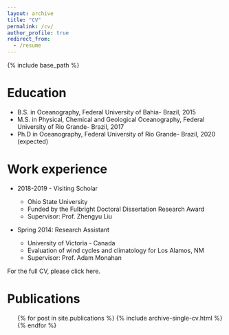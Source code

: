 ```yaml
---
layout: archive
title: "CV"
permalink: /cv/
author_profile: true
redirect_from:
  - /resume
---
```


{% include base_path %}

Education
======
* B.S. in Oceanography, Federal University of Bahia- Brazil, 2015
* M.S. in Physical, Chemical and Geological Oceanography, Federal University of Rio Grande- Brazil, 2017
* Ph.D in Oceanography, Federal University of Rio Grande- Brazil, 2020 (expected)

Work experience
======
* 2018-2019 - Visiting Scholar
  * Ohio State University
  * Funded by the Fulbright Doctoral Dissertation Research Award
  * Supervisor: Prof. Zhengyu Liu

* Spring 2014: Research Assistant
  * University of Victoria  - Canada
  * Evaluation of wind cycles and climatology for Los Alamos, NM
  * Supervisor: Prof. Adam Monahan
  
For the full CV, please click here.

Publications
======
  <ul>{% for post in site.publications %}
    {% include archive-single-cv.html %}
  {% endfor %}</ul>
  


